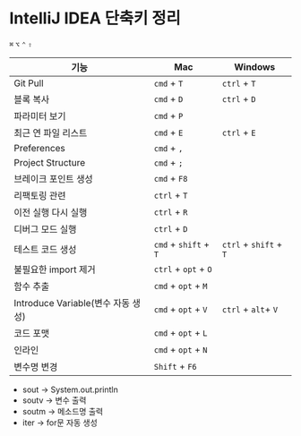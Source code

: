 # IntelliJ IDEA 단축키 정리

`⌘` `⌥` `⌃` `⇧`


|기능|Mac|Windows|
|---|---|---|
|Git Pull | `cmd` + `T`|`ctrl` + `T`|
|블록 복사|`cmd` + `D`|`ctrl` + `D`|
|파라미터 보기|`cmd` + `P`||
|최근 연 파일 리스트|`cmd` + `E`|`ctrl` + `E`|
|Preferences|`cmd` + `,`||
|Project Structure|`cmd` + `;`||
|브레이크 포인트 생성|`cmd` + `F8`||
|리팩토링 관련|`ctrl` + `T`||
|이전 실행 다시 실행|`ctrl` + `R`||
|디버그 모드 실행|`ctrl` + `D`||
|테스트 코드 생성|`cmd` + `shift` + `T`|`ctrl` + `shift` + `T`|
|불필요한 import 제거|`ctrl` + `opt` + `O`||
|함수 추출|`cmd` + `opt` + `M`||
|Introduce Variable(변수 자동 생성)|`cmd` + `opt` + `V`|`ctrl` + `alt`+ `V`|
|코드 포맷|`cmd` + `opt` + `L`||
|인라인|`cmd` + `opt` + `N`||
|변수명 변경|`Shift` + `F6`||



- sout -> System.out.println
- soutv -> 변수 출력
- soutm -> 메소드명 출력
- iter -> for문 자동 생성 